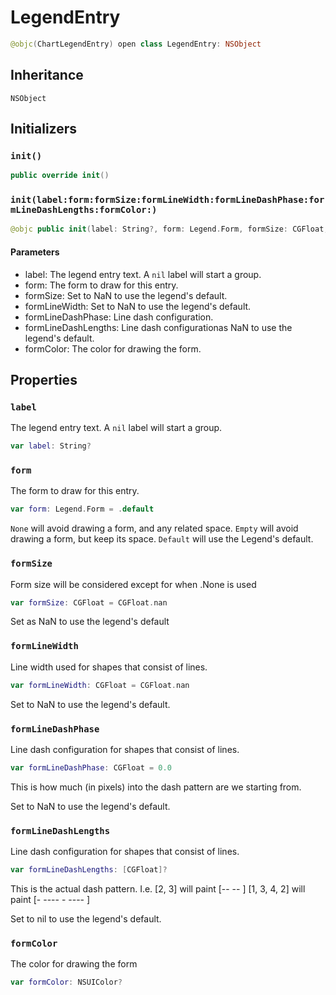 # LegendEntry

``` swift
@objc(ChartLegendEntry) open class LegendEntry: NSObject
```

## Inheritance

`NSObject`

## Initializers

### `init()`

``` swift
public override init()
```

### `init(label:form:formSize:formLineWidth:formLineDashPhase:formLineDashLengths:formColor:)`

``` swift
@objc public init(label: String?, form: Legend.Form, formSize: CGFloat, formLineWidth: CGFloat, formLineDashPhase: CGFloat, formLineDashLengths: [CGFloat]?, formColor: NSUIColor?)
```

#### Parameters

  - label: The legend entry text. A `nil` label will start a group.
  - form: The form to draw for this entry.
  - formSize: Set to NaN to use the legend's default.
  - formLineWidth: Set to NaN to use the legend's default.
  - formLineDashPhase: Line dash configuration.
  - formLineDashLengths: Line dash configurationas NaN to use the legend's default.
  - formColor: The color for drawing the form.

## Properties

### `label`

The legend entry text.
A `nil` label will start a group.

``` swift
var label: String?
```

### `form`

The form to draw for this entry.

``` swift
var form: Legend.Form = .default
```

`None` will avoid drawing a form, and any related space.
`Empty` will avoid drawing a form, but keep its space.
`Default` will use the Legend's default.

### `formSize`

Form size will be considered except for when .None is used

``` swift
var formSize: CGFloat = CGFloat.nan
```

Set as NaN to use the legend's default

### `formLineWidth`

Line width used for shapes that consist of lines.

``` swift
var formLineWidth: CGFloat = CGFloat.nan
```

Set to NaN to use the legend's default.

### `formLineDashPhase`

Line dash configuration for shapes that consist of lines.

``` swift
var formLineDashPhase: CGFloat = 0.0
```

This is how much (in pixels) into the dash pattern are we starting from.

Set to NaN to use the legend's default.

### `formLineDashLengths`

Line dash configuration for shapes that consist of lines.

``` swift
var formLineDashLengths: [CGFloat]?
```

This is the actual dash pattern.
I.e. \[2, 3\] will paint \[--   --   \]
\[1, 3, 4, 2\] will paint \[-   ----  -   ----  \]

Set to nil to use the legend's default.

### `formColor`

The color for drawing the form

``` swift
var formColor: NSUIColor?
```
